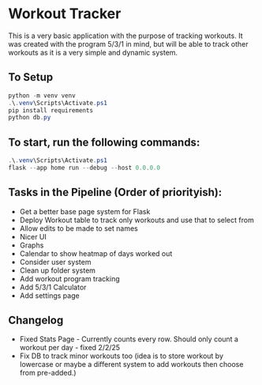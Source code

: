 # Workout Tracker

This is a very basic application with the purpose of tracking workouts. It was created with the program 5/3/1 in mind, but will be able to track other workouts as it is a very simple and dynamic system.


## To Setup
```powershell
python -m venv venv
.\.venv\Scripts\Activate.ps1
pip install requirements
python db.py
```
## To start, run the following commands:
```powershell
.\.venv\Scripts\Activate.ps1
flask --app home run --debug --host 0.0.0.0
```

## Tasks in the Pipeline (Order of priorityish): 
- Get a better base page system for Flask
- Deploy Workout table to track only workouts and use that to select from
- Allow edits to be made to set names
- Nicer UI
- Graphs
- Calendar to show heatmap of days worked out
- Consider user system
- Clean up folder system
- Add workout program tracking
- Add 5/3/1 Calculator
- Add settings page

## Changelog
- Fixed Stats Page - Currently counts every row. Should only count a workout per day - fixed 2/2/25
- Fix DB to track minor workouts too (idea is to store workout by lowercase or maybe a different system to add workouts then choose from pre-added.)
    